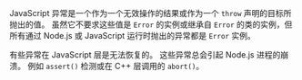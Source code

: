 
<!--type=misc-->

JavaScript 异常是一个作为一个无效操作的结果或作为一个 `throw` 声明的目标所抛出的值。
虽然它不要求这些值是 `Error` 的实例或继承自 `Error` 的类的实例，但所有通过 Node.js 或 JavaScript 运行时抛出的异常都是 `Error` 实例。

有些异常在 JavaScript 层是无法恢复的。
这些异常总会引起 Node.js 进程的崩溃。
例如 `assert()` 检测或在 C++ 层调用的 `abort()`。

